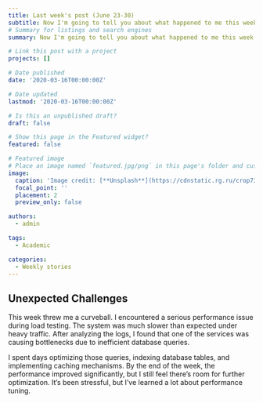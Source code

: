 ```yaml
---
title: Last week's post (June 23-30)
subtitle: Now I'm going to tell you about what happened to me this week...
# Summary for listings and search engines
summary: Now I'm going to tell you about what happened to me this week...

# Link this post with a project
projects: []

# Date published
date: '2020-03-16T00:00:00Z'

# Date updated
lastmod: '2020-03-16T00:00:00Z'

# Is this an unpublished draft?
draft: false

# Show this page in the Featured widget?
featured: false

# Featured image
# Place an image named `featured.jpg/png` in this page's folder and customize its options here.
image:
  caption: 'Image credit: [**Unsplash**](https://cdnstatic.rg.ru/crop735x414/uploads/images/135/37/51/ponchik-1000.jpg)'
  focal_point: ''
  placement: 2
  preview_only: false

authors:
  - admin

tags:
  - Academic

categories:
  - Weekly stories
---
```

## Unexpected Challenges

This week threw me a curveball. I encountered a serious performance issue during load testing. The system was much slower than expected under heavy traffic. After analyzing the logs, I found that one of the services was causing bottlenecks due to inefficient database queries.

I spent days optimizing those queries, indexing database tables, and implementing caching mechanisms. By the end of the week, the performance improved significantly, but I still feel there’s room for further optimization. It’s been stressful, but I’ve learned a lot about performance tuning.
